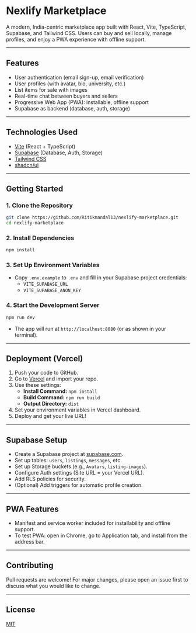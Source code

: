 # Nexlify Marketplace

A modern, India-centric marketplace app built with React, Vite, TypeScript, Supabase, and Tailwind CSS. Users can buy and sell locally, manage profiles, and enjoy a PWA experience with offline support.

---

## Features
- User authentication (email sign-up, email verification)
- User profiles (with avatar, bio, university, etc.)
- List items for sale with images
- Real-time chat between buyers and sellers
- Progressive Web App (PWA): installable, offline support
- Supabase as backend (database, auth, storage)

---

## Technologies Used
- [Vite](https://vitejs.dev/) (React + TypeScript)
- [Supabase](https://supabase.com/) (Database, Auth, Storage)
- [Tailwind CSS](https://tailwindcss.com/)
- [shadcn/ui](https://ui.shadcn.com/)

---

## Getting Started

### 1. Clone the Repository
```sh
git clone https://github.com/Ritikmandal13/nexlify-marketplace.git
cd nexlify-marketplace
```

### 2. Install Dependencies
```sh
npm install
```

### 3. Set Up Environment Variables
- Copy `.env.example` to `.env` and fill in your Supabase project credentials:
  - `VITE_SUPABASE_URL`
  - `VITE_SUPABASE_ANON_KEY`

### 4. Start the Development Server
```sh
npm run dev
```
- The app will run at `http://localhost:8080` (or as shown in your terminal).

---

## Deployment (Vercel)
1. Push your code to GitHub.
2. Go to [Vercel](https://vercel.com/) and import your repo.
3. Use these settings:
   - **Install Command:** `npm install`
   - **Build Command:** `npm run build`
   - **Output Directory:** `dist`
4. Set your environment variables in Vercel dashboard.
5. Deploy and get your live URL!

---

## Supabase Setup
- Create a Supabase project at [supabase.com](https://supabase.com/).
- Set up tables: `users`, `listings`, `messages`, etc.
- Set up Storage buckets (e.g., `Avatars`, `listing-images`).
- Configure Auth settings (Site URL = your Vercel URL).
- Add RLS policies for security.
- (Optional) Add triggers for automatic profile creation.

---

## PWA Features
- Manifest and service worker included for installability and offline support.
- To test PWA: open in Chrome, go to Application tab, and install from the address bar.

---

## Contributing
Pull requests are welcome! For major changes, please open an issue first to discuss what you would like to change.

---

## License
[MIT](LICENSE)
